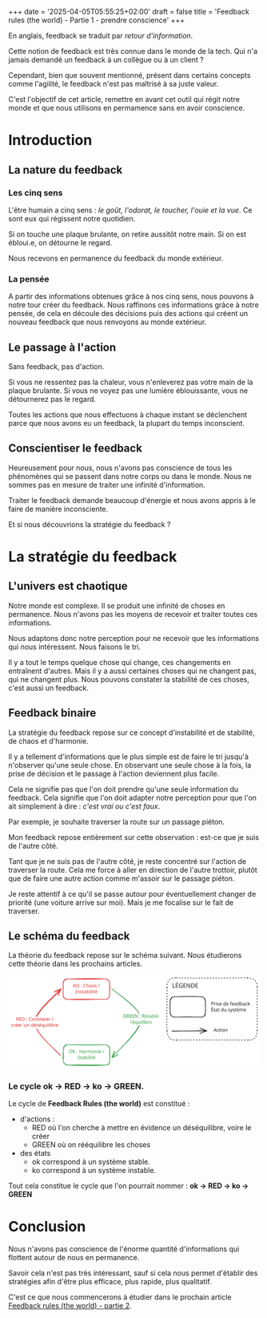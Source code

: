+++
date = '2025-04-05T05:55:25+02:00'
draft = false
title = 'Feedback rules (the world) - Partie 1 - prendre conscience'
+++

En anglais, feedback se traduit par *retour d'information*.

Cette notion de feedback est très connue dans le monde de la tech. Qui n'a jamais demandé un feedback à un collègue ou à un client ? 

Cependant, bien que souvent mentionné, présent dans certains concepts comme l'agilité, le feedback n'est pas maîtrisé à sa juste valeur.

C'est l'objectif de cet article, remettre en avant cet outil qui régit notre monde et que nous utilisons en permamence sans en avoir conscience.

# Introduction

## La nature du feedback

### Les cinq sens

L'être humain a cinq sens : *le goût, l'odorat, le toucher, l'ouie et la vue*. Ce sont eux qui régissent notre quotidien.

Si on touche une plaque brulante, on retire aussitôt notre main.
Si on est ébloui.e, on détourne le regard.

Nous recevons en permanence du feedback du monde extérieur.

### La pensée

A partir des informations obtenues grâce à nos cinq sens, nous pouvons à notre tour créer du feedback. Nous raffinons ces informations grâce à notre pensée, de cela en découle des décisions puis des actions qui créent un nouveau feedback que nous renvoyons au monde extérieur.

## Le passage à l'action

Sans feedback, pas d'action.

Si vous ne ressentez pas la chaleur, vous n'enleverez pas votre main de la plaque brulante.
Si vous ne voyez pas une lumière éblouissante, vous ne détournerez pas le regard.

Toutes les actions que nous effectuons à chaque instant se déclenchent parce que nous avons eu un feedback, la plupart du temps inconscient.

## Conscientiser le feedback

Heureusement pour nous, nous n'avons pas conscience de tous les phénomènes qui se passent dans notre corps ou dans le monde. Nous ne sommes pas en mesure de traiter une infinité d'information.

Traiter le feedback demande beaucoup d'énergie et nous avons appris à le faire de manière inconsciente.

Et si nous découvrions la stratégie du feedback ? 

# La stratégie du feedback

## L'univers est chaotique

Notre monde est complexe. Il se produit une infinité de choses en permanence. Nous n'avons pas les moyens de recevoir et traiter toutes ces informations.

Nous adaptons donc notre perception pour ne recevoir que les informations qui nous intéressent. Nous faisons le tri.

Il y a tout le temps quelque chose qui change, ces changements en entraînent d'autres. Mais il y a aussi certaines choses qui ne changent pas, qui ne changent plus. Nous pouvons constater la stabilité de ces choses, c'est aussi un feedback.

## Feedback binaire

La stratégie du feedback repose sur ce concept d'instabilité et de stabilité, de chaos et d'harmonie.

Il y a tellement d'informations que le plus simple est de faire le tri jusqu'à n'observer qu'une seule chose. En observant une seule chose à la fois, la prise de décision et le passage à l'action deviennent plus facile.

Cela ne signifie pas que l'on doit prendre qu'une seule information du feedback. Cela signifie que l'on doit adapter notre perception pour que l'on ait simplement à dire : *c'est vrai ou c'est faux*.

Par exemple, je souhaite traverser la route sur un passage piéton.

Mon feedback repose entièrement sur cette observation : est-ce que je suis de l'autre côté.

Tant que je ne suis pas de l'autre côté, je reste concentré sur l'action de traverser la route. Cela me force à aller en direction de l'autre trottoir, plutôt que de faire une autre action comme m'assoir sur le passage piéton.

Je reste attentif à ce qu'il se passe autour pour éventuellement changer de priorité (une voiture arrive sur moi). Mais je me focalise sur le fait de traverser.

## Le schéma du feedback

La théorie du feedback repose sur le schéma suivant. Nous étudierons cette théorie dans les prochains articles.

![Théorie du feedback - action constater déséquilibre qui donne etat déséquilibre puis action équilibrer qui donne état équilibré ](feedback-rules.svg)

### Le cycle ok -> RED -> ko -> GREEN.

Le cycle de **Feedback Rules (the world)** est constitué : 
- d'actions :
	- RED où l'on cherche à mettre en évidence un déséquilibre, voire le créer
	- GREEN où on rééquilibre les choses
- des états 
	- ok correspond à un système stable.
	- ko correspond à un système instable.

Tout cela constitue le cycle que l'on pourrait nommer : **ok -> RED -> ko -> GREEN**


# Conclusion
Nous n'avons pas conscience de l'énorme quantité d'informations qui flottent autour de nous en permanence. 

Savoir cela n'est pas très intéressant, sauf si cela nous permet d'établir des stratégies afin d'être plus efficace, plus rapide, plus qualitatif.

C'est ce que nous commencerons à étudier dans le prochain article
[Feedback rules (the world) - partie 2](../feedback_rules_the_world_part_2).
